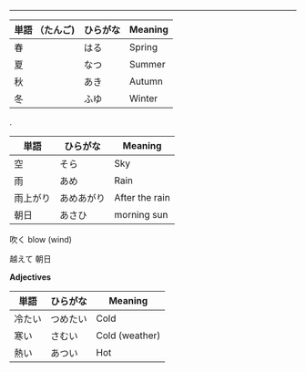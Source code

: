 
---

| 単語 （たんご) | ひらがな | Meaning | 
| --- | --- | --- |
| 春 | はる | Spring | 
| 夏 | なつ | Summer |
| 秋 | あき | Autumn | 
| 冬 | ふゆ | Winter |

.

| 単語 | ひらがな | Meaning | 
| --- | --- | --- |
| 空 | そら | Sky | 
| 雨 | あめ | Rain | 
| 雨上がり | あめあがり | After the rain | 
| 朝日 | あさひ | morning sun | 

吹く blow (wind)

越えて
朝日

**Adjectives**

| 単語 | ひらがな | Meaning | 
| --- | --- | --- |
| 冷たい | つめたい | Cold | 
| 寒い | さむい | Cold (weather) |
| 熱い | あつい | Hot |
